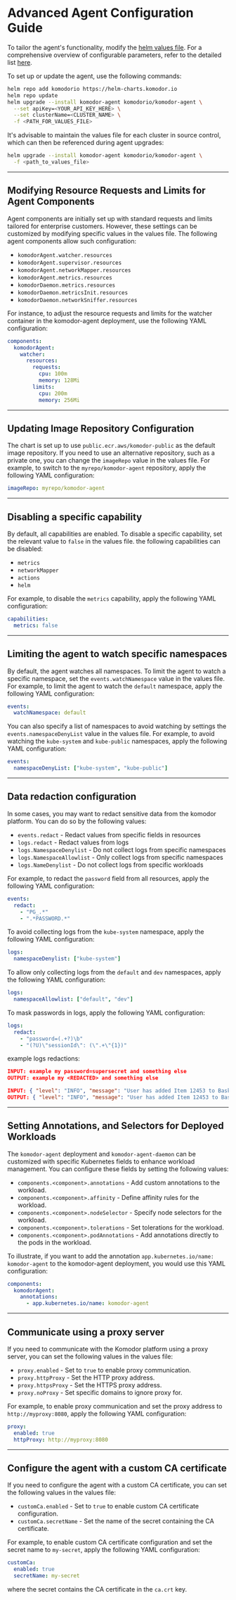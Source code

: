 
# Advanced Agent Configuration Guide

To tailor the agent's functionality, modify the [helm values file](https://github.com/komodorio/helm-charts/blob/master/charts/komodor-agent/values.yaml). For a comprehensive overview of configurable parameters, refer to the detailed list [here](https://github.com/komodorio/helm-charts/blob/master/charts/komodor-agent/README.md#values).

To set up or update the agent, use the following commands:

```bash
helm repo add komodorio https://helm-charts.komodor.io
helm repo update
helm upgrade --install komodor-agent komodorio/komodor-agent \
  --set apiKey=<YOUR_API_KEY_HERE> \
  --set clusterName=<CLUSTER_NAME> \
  -f <PATH_FOR_VALUES_FILE>
```

It's advisable to maintain the values file for each cluster in source control, which can then be referenced during agent upgrades:

```bash
helm upgrade --install komodor-agent komodorio/komodor-agent \
  -f <path_to_values_file>
```

---
## Modifying Resource Requests and Limits for Agent Components
Agent components are initially set up with standard requests and limits tailored for enterprise customers. However, these settings can be customized by modifying specific values in the values file. The following agent components allow such configuration:

* `komodorAgent.watcher.resources`
* `komodorAgent.supervisor.resources`
* `komodorAgent.networkMapper.resources`
* `komodorAgent.metrics.resources`
* `komodorDaemon.metrics.resources`
* `komodorDaemon.metricsInit.resources`
* `komodorDaemon.networkSniffer.resources`

For instance, to adjust the resource requests and limits for the watcher container in the komodor-agent deployment, use the following YAML configuration:

```yaml
components:
  komodorAgent:
    watcher:
      resources:
        requests:
          cpu: 100m
          memory: 128Mi
        limits:
          cpu: 200m
          memory: 256Mi
```

---
## Updating Image Repository Configuration

The chart is set up to use `public.ecr.aws/komodor-public` as the default image repository. If you need to use an alternative repository, such as a private one, you can change the `imageRepo` value in the values file. For example, to switch to the `myrepo/komodor-agent` repository, apply the following YAML configuration:

```yaml
imageRepo: myrepo/komodor-agent
```
---

## Disabling a specific capability
By default, all capabilities are enabled. To disable a specific capability, set the relevant value to `false` in the values file.
the following capabilities can be disabled:

* `metrics`
* `networkMapper`
* `actions`
* `helm`

For example, to disable the `metrics` capability, apply the following YAML configuration: <br />

```yaml
capabilities:
  metrics: false
```
---

## Limiting the agent to watch specific namespaces
By default, the agent watches all namespaces. To limit the agent to watch a specific namespace, set the `events.watchNamespace` value in the values file.
For example, to limit the agent to watch the `default` namespace, apply the following YAML configuration:

```yaml
events:
  watchNamespace: default
```

You can also specify a list of namespaces to avoid watching by settings the `events.namespaceDenyList` value in the values file.
For example, to avoid watching the `kube-system` and `kube-public` namespaces, apply the following YAML configuration:

```yaml
events:
  namespaceDenyList: ["kube-system", "kube-public"]
```
---

## Data redaction configuration
In some cases, you may want to redact sensitive data from the komodor platform. You can do so by the following values:

* `events.redact` - Redact values from specific fields in resources
* `logs.redact` - Redact values from logs
* `logs.NamespaceDenylist` - Do not collect logs from specific namespaces
* `logs.NamespaceAllowlist` - Only collect logs from specific namespaces
* `logs.NameDenylist` - Do not collect logs from specific workloads

For example, to redact the `password` field from all resources, apply the following YAML configuration:

```yaml
events:
  redact:
    - "PG_.*"
    - ".*PASSWORD.*"
```

To avoid collecting logs from the `kube-system` namespace, apply the following YAML configuration:

```yaml
logs:
  namespaceDenylist: ["kube-system"]
```

To allow only collecting logs from the `default` and `dev` namespaces, apply the following YAML configuration:

```yaml
logs:
  namespaceAllowlist: ["default", "dev"]
```

To mask passwords in logs, apply the following YAML configuration:

```yaml
logs:
  redact:
    - "password=(.+?)\b"
    - "(?U)\"sessionId\": (\".+\"{1})"
```

example logs redactions:
```json
INPUT: example my password=supersecret and something else
OUTPUT: example my <REDACTED> and something else

INPUT: { "level": "INFO", "message": "User has added Item 12453 to Basket", "sessionId": "SESS456", "timestamp": 1634477804 }
OUTPUT: { "level": "INFO", "message": "User has added Item 12453 to Basket", <REDACTED>, "timestamp": 1634477804 }
```

---

## Setting Annotations, and Selectors for Deployed Workloads

The `komodor-agent` deployment and `komodor-agent-daemon`  can be customized with specific Kubernetes fields to enhance workload management. You can configure these fields by setting the following values:

* `components.<component>.annotations` - Add custom annotations to the workload.
* `components.<component>.affinity` - Define affinity rules for the workload.
* `components.<component>.nodeSelector` - Specify node selectors for the workload.
* `components.<component>.tolerations` - Set tolerations for the workload.
* `components.<component>.podAnnotations` - Add annotations directly to the pods in the workload.

To illustrate, if you want to add the annotation `app.kubernetes.io/name: komodor-agent` to the komodor-agent deployment, you would use this YAML configuration:

```yaml
components:
  komodorAgent:
    annotations:
      - app.kubernetes.io/name: komodor-agent
```
---

## Communicate using a proxy server
If you need to communicate with the Komodor platform using a proxy server, you can set the following values in the values file:

* `proxy.enabled` - Set to `true` to enable proxy communication.
* `proxy.httpProxy` - Set the HTTP proxy address.
* `proxy.httpsProxy` - Set the HTTPS proxy address.
* `proxy.noProxy` - Set specific domains to ignore proxy for.

For example, to enable proxy communication and set the proxy address to `http://myproxy:8080`, apply the following YAML configuration:

```yaml
proxy:
  enabled: true
  httpProxy: http://myproxy:8080
```

---

## Configure the agent with a custom CA certificate
If you need to configure the agent with a custom CA certificate, you can set the following values in the values file:

* `customCa.enabled` - Set to `true` to enable custom CA certificate configuration.
* `customCa.secretName` - Set the name of the secret containing the CA certificate.

For example, to enable custom CA certificate configuration and set the secret name to `my-secret`, apply the following YAML configuration:

```yaml
customCa:
  enabled: true
  secretName: my-secret
```
where the secret contains the CA certificate in the `ca.crt` key.